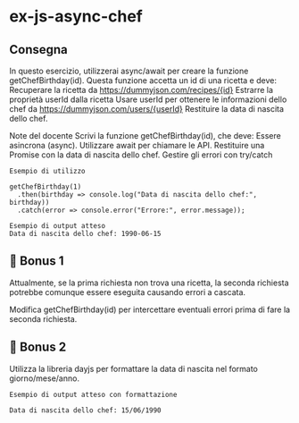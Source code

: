 # ex-js-async-chef

## Consegna
In questo esercizio, utilizzerai async/await per creare la funzione getChefBirthday(id). Questa funzione accetta un id di una ricetta e deve:
Recuperare la ricetta da https://dummyjson.com/recipes/{id}
Estrarre la proprietà userId dalla ricetta
Usare userId per ottenere le informazioni dello chef da https://dummyjson.com/users/{userId}
Restituire la data di nascita dello chef.

Note del docente
Scrivi la funzione getChefBirthday(id), che deve:
Essere asincrona (async).
Utilizzare await per chiamare le API.
Restituire una Promise con la data di nascita dello chef.
Gestire gli errori con try/catch

```
Esempio di utilizzo

getChefBirthday(1)
  .then(birthday => console.log("Data di nascita dello chef:", birthday))
  .catch(error => console.error("Errore:", error.message));

Esempio di output atteso
Data di nascita dello chef: 1990-06-15
```

## 🎯 Bonus 1
Attualmente, se la prima richiesta non trova una ricetta, la seconda richiesta potrebbe comunque essere eseguita causando errori a cascata.

Modifica getChefBirthday(id) per intercettare eventuali errori prima di fare la seconda richiesta.

## 🎯 Bonus 2
Utilizza la libreria dayjs per formattare la data di nascita nel formato giorno/mese/anno.

```
Esempio di output atteso con formattazione

Data di nascita dello chef: 15/06/1990
```
